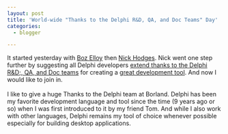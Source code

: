 ```yaml
---
layout: post
title: 'World-wide "Thanks to the Delphi R&D, QA, and Doc Teams" Day'
categories:
  - blogger

---
```


It started yesterday with <a href="http://biz.yahoo.com/bw/051006/65245.html?.v=1">Boz Elloy</a> then <a href="http://www.lemanix.com/nick/">Nick Hodges</a>.  Nick went one step further by suggesting all Delphi developers <a href="http://www.lemanix.com/nick/archive/2005/10/06/3140.aspx">extend thanks to the Delphi R&amp;D;, QA, and Doc teams</a> for creating a <a href="http://www.borland.com/delphi">great development tool</a>.  And now I would like to join in.<br /><br />I like to give a huge Thanks to the Delphi team at Borland.  Delphi has been my favorite development language and tool since the time (9 years ago or so) when I was first introduced to it by my friend Tom.  And while I also work with other languages, Delphi remains my tool of choice whenever possible especially for building desktop applications.
